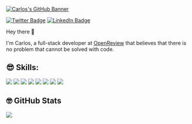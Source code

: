 [![Carlos's GitHub Banner](./assets/GitHubHeader.gig)](https://google.com)

[![Twitter Badge](https://img.shields.io/badge/Twitter-Profile-informational?style=flat&logo=twitter&logoColor=white&color=1CA2F1)](https://twitter.com/Carlos_Mondra91)
[![LinkedIn Badge](https://img.shields.io/badge/LinkedIn-Profile-informational?style=flat&logo=linkedin&logoColor=white&color=0D76A8)](https://www.linkedin.com/in/carlosmondragonchapa/)

Hey there :wave:

I'm Carlos, a full-stack developer at [OpenReview](https://openreview.net/about) that believes that there is no problem that cannot be solved with code.

## :sunglasses: Skills:

<!-- logos where gotten from https://github.com/simple-icons/simple-icons/blob/develop/slugs.md -->
<!-- Badges were obtained from https://shields.io/ -->

![](https://img.shields.io/badge/Code-Node.js-blue?style=flat&color=blue&logo=nodedotjs&logoColor=white)
![](https://img.shields.io/badge/Code-Python-blue?style=flat&color=blue&logo=python&logoColor=white)
![](https://img.shields.io/badge/Code-React-blue?style=flat&logo=react&color=blue&logoColor=white)
![](https://img.shields.io/badge/Code-MongoDB-blue?style=flat&logo=mongodb&color=blue&logoColor=white)
![](https://img.shields.io/badge/Code-ElasticSearch-blue?style=flat&logo=elasticsearch&color=blue&logoColor=white)
![](https://img.shields.io/badge/Code-Redis-blue?style=flat&logo=redis&color=blue&logoColor=white)
![](https://img.shields.io/badge/Code-Next.js-blue?style=flat&logo=nextdotjs&color=blue&logoColor=white)
![](https://img.shields.io/badge/Code-Google%20Cloud%20Platform-blue?style=flat&logo=googlecloud&color=blue&logoColor=white)


## :nerd_face: GitHub Stats
<a href="https://github.com/braydoncoyer">
<img align="center" src="https://github-readme-stats.vercel.app/api?username=carlosmondra&count_private=true&show_icons=true&&theme=dark&custom_title=Carlos's%20Github%20Stats" />
</a>


